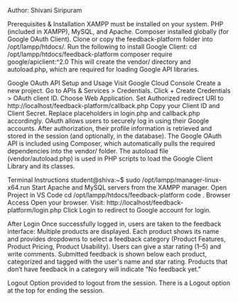 Author: Shivani Siripuram

Prerequisites & Installation
XAMPP must be installed on your system.
PHP (included in XAMPP), MySQL, and Apache.
Composer installed globally (for Google OAuth Client).
Clone or copy the feedback-platform folder into /opt/lampp/htdocs/.
Run the following to install Google Client:
cd /opt/lampp/htdocs/feedback-platform
composer require google/apiclient:^2.0
This will create the vendor/ directory and autoload.php, which are required for loading Google API libraries.

Google OAuth API Setup and Usage
Visit Google Cloud Console
Create a new project.
Go to APIs & Services > Credentials.
Click + Create Credentials > OAuth client ID.
Choose Web Application.
Set Authorized redirect URI to http://localhost/feedback-platform/callback.php
Copy your Client ID and Client Secret.
Replace placeholders in login.php and callback.php accordingly.
OAuth allows users to securely log in using their Google accounts. After authorization, their profile information is retrieved and stored in the session (and optionally, in the database).
The Google OAuth API is included using Composer, which automatically pulls the required dependencies into the vendor/ folder. The autoload file (vendor/autoload.php) is used in PHP scripts to load the Google Client Library and its classes.

Terminal Instructions
student@shiva:~$ sudo /opt/lampp/manager-linux-x64.run
Start Apache and MySQL servers from the XAMPP manager.
Open Project in VS Code
cd /opt/lampp/htdocs/feedback-platform
code .
Browser Access
Open your browser.
Visit: http://localhost/feedback-platform/login.php
Click Login to redirect to Google account for login.

After Login
Once successfully logged in, users are taken to the feedback interface:
Multiple products are displayed.
Each product shows its name and provides dropdowns to select a feedback category (Product Features, Product Pricing, Product Usability).
Users can give a star rating (1–5) and write comments.
Submitted feedback is shown below each product, categorized and tagged with the user's name and star rating.
Products that don’t have feedback in a category will indicate "No feedback yet."

Logout
Option provided to logout from the session.
There is a Logout option at the top for ending the session.
